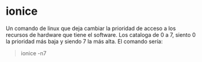 # ionice
Un comando de linux que deja cambiar la prioridad de acceso a los recursos de hardware que tiene el software. Los cataloga de 0 a 7, siento 0 la prioridad más baja y siendo 7 la más alta. 
El comando sería: 
> ionice -n7 

